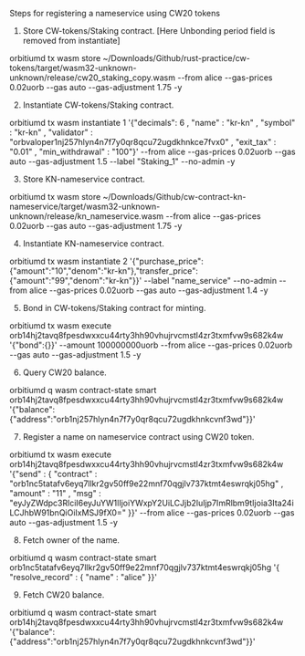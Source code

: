 Steps for registering a nameservice using CW20 tokens


1. Store CW-tokens/Staking contract. [Here Unbonding period field is removed from instantiate]

orbitiumd tx wasm store ~/Downloads/Github/rust-practice/cw-tokens/target/wasm32-unknown-unknown/release/cw20_staking_copy.wasm --from alice --gas-prices 0.02uorb --gas auto --gas-adjustment 1.75 -y

2. Instantiate CW-tokens/Staking contract.

orbitiumd tx wasm instantiate 1 '{"decimals": 6 , "name" : "kr-kn" , "symbol" : "kr-kn" , "validator" : "orbvaloper1nj257hlyn4n7f7y0qr8qcu72ugdkhnkce7fvx0" , "exit_tax" : "0.01" , "min_withdrawal" : "100"}' --from alice --gas-prices 0.02uorb --gas auto --gas-adjustment 1.5 --label "Staking_1" --no-admin -y

3. Store KN-nameservice contract.

orbitiumd tx wasm store ~/Downloads/Github/cw-contract-kn-nameservice/target/wasm32-unknown-unknown/release/kn_nameservice.wasm --from alice --gas-prices 0.02uorb --gas auto --gas-adjustment 1.75 -y

4. Instantiate KN-nameservice contract.

orbitiumd tx wasm instantiate 2 '{"purchase_price":{"amount":"10","denom":"kr-kn"},"transfer_price":{"amount":"99","denom":"kr-kn"}}' --label "name_service" --no-admin --from alice --gas-prices 0.02uorb --gas auto --gas-adjustment 1.4 -y

5. Bond in CW-tokens/Staking contract for minting.

orbitiumd tx wasm execute orb14hj2tavq8fpesdwxxcu44rty3hh90vhujrvcmstl4zr3txmfvw9s682k4w '{"bond":{}}' --amount 100000000uorb --from alice --gas-prices 0.02uorb --gas auto --gas-adjustment 1.5 -y

6. Query CW20 balance.

 orbitiumd q wasm contract-state smart orb14hj2tavq8fpesdwxxcu44rty3hh90vhujrvcmstl4zr3txmfvw9s682k4w '{"balance":{"address":"orb1nj257hlyn4n7f7y0qr8qcu72ugdkhnkcvnf3wd"}}'

7. Register a name on nameservice contract using CW20 token.

orbitiumd tx wasm execute orb14hj2tavq8fpesdwxxcu44rty3hh90vhujrvcmstl4zr3txmfvw9s682k4w '{"send" : { "contract" : "orb1nc5tatafv6eyq7llkr2gv50ff9e22mnf70qgjlv737ktmt4eswrqkj05hg" , "amount" : "11" , "msg" : "eyJyZWdpc3RlciI6eyJuYW1lIjoiYWxpY2UiLCJjb2luIjp7ImRlbm9tIjoia3Ita24iLCJhbW91bnQiOiIxMSJ9fX0=" }}' --from alice --gas-prices 0.02uorb --gas auto --gas-adjustment 1.5 -y

8. Fetch owner of the name.

orbitiumd q wasm contract-state smart orb1nc5tatafv6eyq7llkr2gv50ff9e22mnf70qgjlv737ktmt4eswrqkj05hg '{ "resolve_record" : { "name" : "alice" }}'

9. Fetch CW20 balance.

orbitiumd q wasm contract-state smart orb14hj2tavq8fpesdwxxcu44rty3hh90vhujrvcmstl4zr3txmfvw9s682k4w '{"balance":{"address":"orb1nj257hlyn4n7f7y0qr8qcu72ugdkhnkcvnf3wd"}}'
